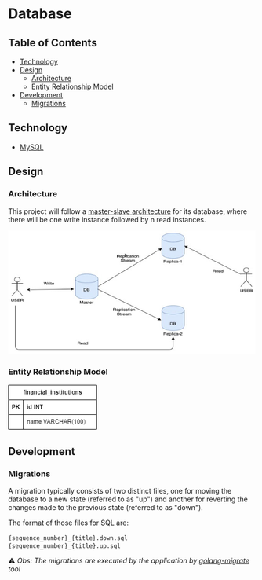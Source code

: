 # Database

## Table of Contents
<!--ts-->
   * [Technology](#technology)
   * [Design](#design)
      * [Architecture](#architecture)
      * [Entity Relationship Model](#entity-relationship-model)
   * [Development](#development)
      * [Migrations](#migrations)
<!--te-->

## Technology
* [MySQL](https://www.mysql.com/)

## Design

### Architecture
This project will follow a [master-slave architecture](https://medium.com/@ayogun/master-slave-database-architecture-in-a-nutshell-e20a73e979d1) for its database, where there will be one write instance followed by n read instances.

<img src="./images/master_slave_architecture.jpg" />

### Entity Relationship Model

<img src="./images/er_financial_institutions.png" />

## Development

### Migrations

A migration typically consists of two distinct files, one for moving the database to a new state (referred to as "up") and another for reverting the changes made to the previous state (referred to as "down").

The format of those files for SQL are:

```
{sequence_number}_{title}.down.sql
{sequence_number}_{title}.up.sql
```

⚠️<i> Obs: The migrations are executed by the application by [golang-migrate](https://github.com/golang-migrate/migrate) tool</i>